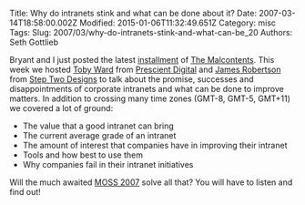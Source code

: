 Title: Why do intranets stink and what can be done about it?
Date: 2007-03-14T18:58:00.002Z
Modified: 2015-01-06T11:32:49.651Z
Category: misc
Tags: 
Slug: 2007/03/why-do-intranets-stink-and-what-can-be_20
Authors: Seth Gottlieb

Bryant and I just posted the latest [installment](http://themalcontents.blogspot.com/2007/03/episode-7-intranets.html) of [The Malcontents](http://themalcontents.blogspot.com/).  This week we hosted [Toby Ward](http:///) from [Prescient Digital](http://www.prescientdigital.com/) and [James Robertson](http://www.steptwo.com.au/columntwo/index.html) from [Step Two Designs](http://www.steptwo.com.au/) to talk about the promise, successes and disappointments of corporate intranets and what can be done to improve matters.  In addition to crossing many time zones (GMT-8, GMT-5, GMT+11) we covered a lot of ground:  

*   The value that a good intranet can bring
*   The current average grade of an intranet
*   The amount of interest that companies have in improving their intranet
*   Tools and how best to use them
*   Why companies fail in their intranet initiatives

Will the much awaited [MOSS 2007](http://office.microsoft.com/en-us/sharepointserver/FX100492001033.aspx) solve all that?  You will have to listen and find out!
